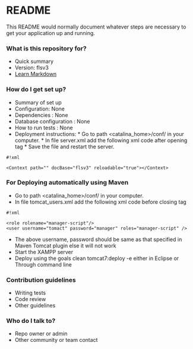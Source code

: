 # README #

This README would normally document whatever steps are necessary to get your application up and running.

### What is this repository for? ###

* Quick summary
* Version: flsv3
* [Learn Markdown](https://bitbucket.org/tutorials/markdowndemo)

### How do I get set up? ###

* Summary of set up
* Configuration: None
* Dependencies : None
* Database configuration : None
* How to run tests : None
* Deployment instructions: 
      * Go to path <catalina_home>/conf/ in your computer.
      * In file server.xml add the following xml code after opening <Host> tag 
      * Save the file and restart the server.
            
```
#!xml

<Context path="" docBase="flsv3" reloadable="true"></Context>
```

### For Deploying automatically using Maven ###

* Go to path <catalina_home>/conf/ in your computer.
* In file tomcat_users.xml add the following xml code before closing </tomcat-users> tag 


```
#!xml

<role rolename="manager-script"/>
<user username="tomact" password="manager" roles="manager-script" />
```

* The above username, password should be same as that specified in Maven Tomcat plugin else it will not work
* Start the XAMPP server
* Deploy using the goals clean tomcat7:deploy -e either in Eclipse or Through command line

### Contribution guidelines ###

* Writing tests
* Code review
* Other guidelines

### Who do I talk to? ###

* Repo owner or admin
* Other community or team contact